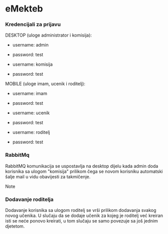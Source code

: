 # eMekteb

### Kredencijali za prijavu

DESKTOP (uloge administrator i komisija):

- username: admin 
- password: test

- username: komisija
- password: test


MOBILE (uloge imam, ucenik i roditelj):

- username: imam
- password: test

- username: ucenik
- password: test

- username: roditelj
- password: test

### RabbitMq
RabbitMQ komunikacija se uspostavlja na desktop dijelu kada admin doda korisnika sa ulogom "komisija" 
prilikom čega se novom korisniku automatski šalje mail u vidu obavijesti za takmičenje.

>[!NOTE]
>### Dodavanje roditelja
>Dodavanje korisnika sa ulogom roditelj se vrši prilikom dodavanja svakog novog učenika.
U slučaju da se dodaje učenik za kojeg je roditelj već kreiran isti se neće ponovo kreirati, 
u tom slučaju se samo povezuje sa još jednim djetetom. 
